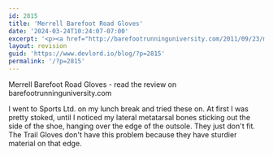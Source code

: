 ```yaml
---
id: 2815
title: 'Merrell Barefoot Road Gloves'
date: '2024-03-24T10:24:07-07:00'
excerpt: '<p><a href="http://barefootrunninguniversity.com/2011/09/23/merrell-road-glove-review/" title="Merrell Barefoot Road Gloves">Merrell Barefoot Road Gloves</a></p><p>I went to Sports Ltd. on my lunch break and tried these on. At first I was pretty stoked, until I noticed my lateral metatarsal bones sticking out the side of the shoe, hanging over the edge of the outsole. They just don''t fit. The Trail Gloves don''t have this problem because they have sturdier material on that edge.</p>'
layout: revision
guid: 'https://www.devlord.io/blog/?p=2815'
permalink: '/?p=2815'
---
```


Merrell Barefoot Road Gloves - read the review on barefootrunninguniversity.com

I went to Sports Ltd. on my lunch break and tried these on. At first I was pretty stoked, until I noticed my lateral metatarsal bones sticking out the side of the shoe, hanging over the edge of the outsole. They just don't fit. The Trail Gloves don't have this problem because they have sturdier material on that edge.
